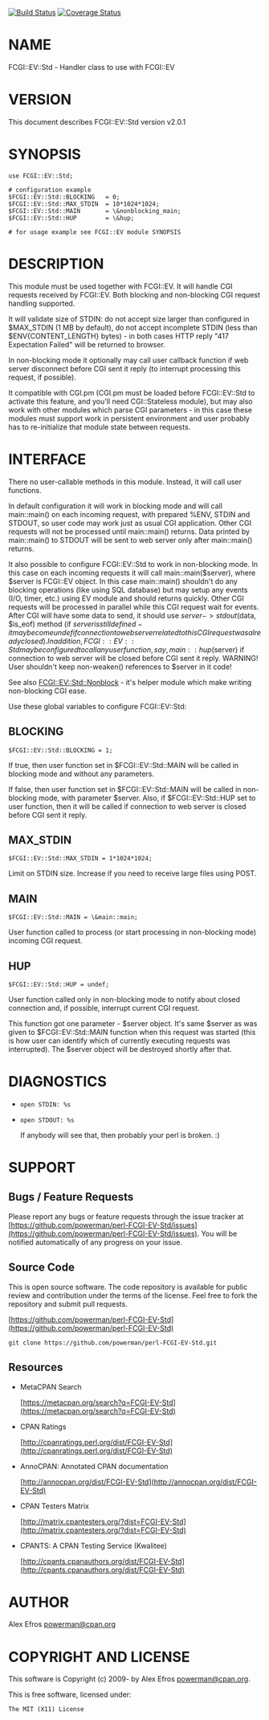 [![Build Status](https://travis-ci.org/powerman/perl-FCGI-EV-Std.svg?branch=master)](https://travis-ci.org/powerman/perl-FCGI-EV-Std)
[![Coverage Status](https://coveralls.io/repos/powerman/perl-FCGI-EV-Std/badge.svg?branch=master)](https://coveralls.io/r/powerman/perl-FCGI-EV-Std?branch=master)

# NAME

FCGI::EV::Std - Handler class to use with FCGI::EV

# VERSION

This document describes FCGI::EV::Std version v2.0.1

# SYNOPSIS

    use FCGI::EV::Std;

    # configuration example
    $FCGI::EV::Std::BLOCKING   = 0;
    $FCGI::EV::Std::MAX_STDIN  = 10*1024*1024;
    $FCGI::EV::Std::MAIN       = \&nonblocking_main;
    $FCGI::EV::Std::HUP        = \&hup;

    # for usage example see FCGI::EV module SYNOPSIS

# DESCRIPTION

This module must be used together with FCGI::EV. It will handle CGI
requests received by FCGI::EV. Both blocking and non-blocking CGI request
handling supported.

It will validate size of STDIN: do not accept size larger than configured
in $MAX\_STDIN (1 MB by default), do not accept incomplete STDIN (less
than $ENV{CONTENT\_LENGTH} bytes) - in both cases HTTP reply "417
Expectation Failed" will be returned to browser.

In non-blocking mode it optionally may call user callback function if web
server disconnect before CGI sent it reply (to interrupt processing this
request, if possible).

It compatible with CGI.pm (CGI.pm must be loaded before FCGI::EV::Std
to activate this feature, and you'll need CGI::Stateless module), but may
also work with other modules which parse CGI parameters - in this case
these modules must support work in persistent environment and user
probably has to re-initialize that module state between requests.

# INTERFACE 

There no user-callable methods in this module. Instead, it will call user
functions.

In default configuration it will work in blocking mode and
will call main::main() on each incoming request, with prepared %ENV,
STDIN and STDOUT, so user code may work just as usual CGI application.
Other CGI requests will not be processed until main::main() returns.
Data printed by main::main() to STDOUT will be sent to web server only
after main::main() returns.

It also possible to configure FCGI::EV::Std to work in non-blocking mode.
In this case on each incoming requests it will call main::main($server),
where $server is FCGI::EV object. In this case main::main() shouldn't
do any blocking operations (like using SQL database) but may setup any
events (I/O, timer, etc.) using EV module and should returns quickly.
Other CGI requests will be processed in parallel while this CGI request
wait for events. After CGI will have some data to send, it should use
$server->stdout($data, $is\_eof) method (if $server is still defined - it
may become undef if connection to web server related to this CGI request
was already closed). In addition, FCGI::EV::Std may be configured to call
any user function, say, main::hup($server) if connection to web server will
be closed before CGI sent it reply. WARNING! User shouldn't keep
non-weaken() references to $server in it code!

See also [FCGI::EV::Std::Nonblock](https://metacpan.org/pod/FCGI::EV::Std::Nonblock) - it's helper module which make
writing non-blocking CGI ease.

Use these global variables to configure FCGI::EV::Std:

## BLOCKING

    $FCGI::EV::Std::BLOCKING = 1;

If true, then user function set in $FCGI::EV::Std::MAIN will be called in
blocking mode and without any parameters.

If false, then user function set in $FCGI::EV::Std::MAIN will be called in
non-blocking mode, with parameter $server. Also, if $FCGI::EV::Std::HUP set
to user function, then it will be called if connection to web server is
closed before CGI sent it reply.

## MAX\_STDIN

    $FCGI::EV::Std::MAX_STDIN = 1*1024*1024;

Limit on STDIN size. Increase if you need to receive large files using POST.

## MAIN

    $FCGI::EV::Std::MAIN = \&main::main;

User function called to process (or start processing in non-blocking mode)
incoming CGI request.

## HUP

    $FCGI::EV::Std::HUP = undef;

User function called only in non-blocking mode to
notify about closed connection and, if possible, interrupt current CGI
request.

This function got one parameter - $server object. It's same $server as was
given to $FCGI::EV::Std::MAIN function when this request was started (this
is how user can identify which of currently executing requests was
interrupted). The $server object will be destroyed shortly after that.

# DIAGNOSTICS

- `open STDIN: %s`
- `open STDOUT: %s`

    If anybody will see that, then probably your perl is broken. :)

# SUPPORT

## Bugs / Feature Requests

Please report any bugs or feature requests through the issue tracker
at [https://github.com/powerman/perl-FCGI-EV-Std/issues](https://github.com/powerman/perl-FCGI-EV-Std/issues).
You will be notified automatically of any progress on your issue.

## Source Code

This is open source software. The code repository is available for
public review and contribution under the terms of the license.
Feel free to fork the repository and submit pull requests.

[https://github.com/powerman/perl-FCGI-EV-Std](https://github.com/powerman/perl-FCGI-EV-Std)

    git clone https://github.com/powerman/perl-FCGI-EV-Std.git

## Resources

- MetaCPAN Search

    [https://metacpan.org/search?q=FCGI-EV-Std](https://metacpan.org/search?q=FCGI-EV-Std)

- CPAN Ratings

    [http://cpanratings.perl.org/dist/FCGI-EV-Std](http://cpanratings.perl.org/dist/FCGI-EV-Std)

- AnnoCPAN: Annotated CPAN documentation

    [http://annocpan.org/dist/FCGI-EV-Std](http://annocpan.org/dist/FCGI-EV-Std)

- CPAN Testers Matrix

    [http://matrix.cpantesters.org/?dist=FCGI-EV-Std](http://matrix.cpantesters.org/?dist=FCGI-EV-Std)

- CPANTS: A CPAN Testing Service (Kwalitee)

    [http://cpants.cpanauthors.org/dist/FCGI-EV-Std](http://cpants.cpanauthors.org/dist/FCGI-EV-Std)

# AUTHOR

Alex Efros <powerman@cpan.org>

# COPYRIGHT AND LICENSE

This software is Copyright (c) 2009- by Alex Efros <powerman@cpan.org>.

This is free software, licensed under:

    The MIT (X11) License

